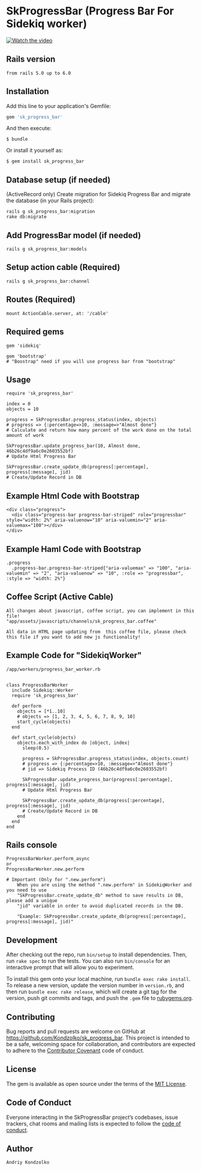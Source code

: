 # SkProgressBar (Progress Bar For Sidekiq worker)
[![Watch the video](http://i3.ytimg.com/vi/B4xov2rMtAA/maxresdefault.jpg)](https://www.youtube.com/embed/B4xov2rMtAA)
## Rails version
    from rails 5.0 up to 6.0

## Installation
Add this line to your application's Gemfile:

```ruby
gem 'sk_progress_bar'
```

And then execute:

    $ bundle

Or install it yourself as:

    $ gem install sk_progress_bar
    
## Database setup (if needed)
(ActiveRecord only) Create migration for Sidekiq Progress Bar and migrate the database (in your Rails project):

    rails g sk_progress_bar:migration
    rake db:migrate

## Add ProgressBar model (if needed)
    rails g sk_progress_bar:models

## Setup action cable (Required)
    rails g sk_progress_bar:channel
    
## Routes (Required)
    mount ActionCable.server, at: '/cable'
    
## Required gems
    gem 'sidekiq'
    
    gem 'bootstrap' 
    # "Boostrap" need if you will use progress bar from "bootstrap"
## Usage
    require 'sk_progress_bar'
    
    index = 0
    objects = 10
    
    progress = SkProgressBar.progress_status(index, objects)
    # progress => {:percentage=>10, :message=>"Almost done"}
    # Calculate and return how many percent of the work done on the total amount of work
    
    SkProgressBar.update_progress_bar(10, Almost done, 46b26c4df9a6c0e2603552bf)
    # Update Html Progress Bar
    
    SkProgressBar.create_update_db(progress[:percentage], progress[:message], jid)
    # Create/Update Record in DB
    
## Example Html Code with Bootstrap
    <div class="progress">
      <div class="progress-bar progress-bar-striped" role="progressbar" style="width: 2%" aria-valuenow="10" aria-valuemin="2" aria-valuemax="100"></div>
    </div>

## Example Haml Code with Bootstrap
    .progress
      .progress-bar.progress-bar-striped{"aria-valuemax" => "100", "aria-valuemin" => "2", "aria-valuenow" => "10", :role => "progressbar", :style => "width: 2%"}

## Coffee Script (Active Cable)
    All changes about javascript, coffee script, you can implement in this file!
    "app/assets/javascripts/channels/sk_progress_bar.coffee"
    
    All data in HTML page updating from  this coffee file, please check this file if you want to add new js functionality!

## Example Code for "SidekiqWorker"
    /app/workers/progress_bar_worker.rb
    
    
    class ProgressBarWorker
      include Sidekiq::Worker
      require 'sk_progress_bar'
    
      def perform
        objects = [*1..10]
        # objects => [1, 2, 3, 4, 5, 6, 7, 8, 9, 10]
        start_cycle(objects)
      end
    
      def start_cycle(objects)
        objects.each_with_index do |object, index|
          sleep(0.5)
    
          progress = SkProgressBar.progress_status(index, objects.count)
          # progress => {:percentage=>10, :message=>"Almost done"}
          # jid => Sidekiq Process ID (46b26c4df9a6c0e2603552bf)
    
          SkProgressBar.update_progress_bar(progress[:percentage], progress[:message], jid)
          # Update Html Progress Bar
          
          SkProgressBar.create_update_db(progress[:percentage], progress[:message], jid)
          # Create/Update Record in DB
        end
      end
    end

## Rails console
    ProgressBarWorker.perform_async
    or
    ProgressBarWorker.new.perform
    
    # Important (Only for ".new.perform")
        When you are using the method ".new.perform" in SidekiqWorker and you need to use 
        "SkProgressBar.create_update_db" method to save results in DB, please add a unique 
        "jid" variable in order to avoid duplicated records in the DB.
        
        "Example: SkProgressBar.create_update_db(progress[:percentage], progress[:message], jid)"

## Development

After checking out the repo, run `bin/setup` to install dependencies. Then, run `rake spec` to run the tests. You can also run `bin/console` for an interactive prompt that will allow you to experiment.

To install this gem onto your local machine, run `bundle exec rake install`. To release a new version, update the version number in `version.rb`, and then run `bundle exec rake release`, which will create a git tag for the version, push git commits and tags, and push the `.gem` file to [rubygems.org](https://rubygems.org).

## Contributing

Bug reports and pull requests are welcome on GitHub at https://github.com/Kondzolko/sk_progress_bar. This project is intended to be a safe, welcoming space for collaboration, and contributors are expected to adhere to the [Contributor Covenant](http://contributor-covenant.org) code of conduct.

## License

The gem is available as open source under the terms of the [MIT License](https://opensource.org/licenses/MIT).

## Code of Conduct

Everyone interacting in the SkProgressBar project’s codebases, issue trackers, chat rooms and mailing lists is expected to follow the [code of conduct](https://github.com/[USERNAME]/sk_progress_bar/blob/master/CODE_OF_CONDUCT.md).

## Author
    Andriy Kondzolko